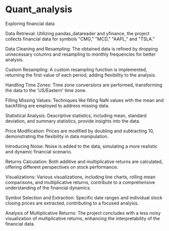 # Quant_analysis
Exploring financial data 

Data Retrieval:
Utilizing pandas_datareader and yfinance, the project collects financial data for symbols "CMG," "MCD," "AAPL," and "TSLA."

Data Cleaning and Resampling:
The obtained data is refined by dropping unnecessary columns and resampling to monthly frequencies for better analysis.

Custom Resampling:
A custom resampling function is implemented, returning the first value of each period, adding flexibility to the analysis.

Handling Time Zones:
Time zone conversions are performed, transforming the data to the 'US/Eastern' time zone.

Filling Missing Values:
Techniques like filling NaN values with the mean and backfilling are employed to address missing data.

Statistical Analysis:
Descriptive statistics, including mean, standard deviation, and summary statistics, provide insights into the data.

Price Modification:
Prices are modified by doubling and subtracting 10, demonstrating the flexibility in data manipulation.

Introducing Noise:
Noise is added to the data, simulating a more realistic and dynamic financial scenario.

Returns Calculation:
Both additive and multiplicative returns are calculated, offering different perspectives on stock performance.

Visualizations:
Various visualizations, including line charts, rolling mean comparisons, and multiplicative returns, contribute to a comprehensive understanding of the financial dynamics.

Symbol Selection and Extraction:
Specific date ranges and individual stock closing prices are extracted, contributing to a focused analysis.

Analysis of Multiplicative Returns:
The project concludes with a less noisy visualization of multiplicative returns, enhancing the interpretability of the financial data.
